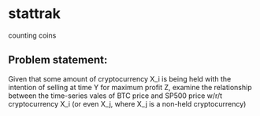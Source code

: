# stattrak
counting coins


## Problem statement:

Given that some amount of cryptocurrency X_i is being held with the intention of selling at time Y for maximum profit Z, examine the relationship between the time-series vales of BTC price and SP500 price w/r/t cryptocurrency X_i (or even X_j, where X_j is a non-held cryptocurrency)